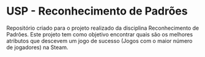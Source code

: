 # USP - Reconhecimento de Padrões
Repositório criado para o projeto realizado da disciplina Reconhecimento de Padrões. Este projeto tem como objetivo encontrar quais são os melhores atributos que descevem um jogo de sucesso (Jogos com o maior número de jogadores) na Steam.
